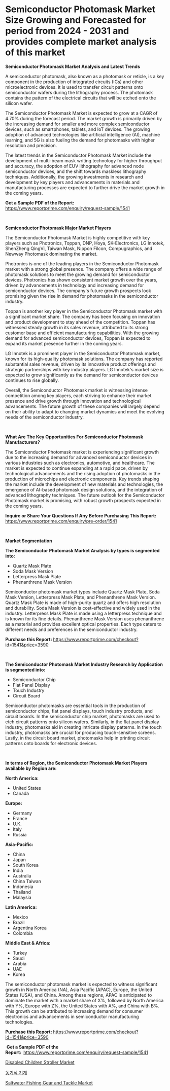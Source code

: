 <p><h1>Semiconductor Photomask Market Size Growing and Forecasted for period from 2024 - 2031 and provides complete market analysis of this market</h1></p><p><strong>Semiconductor Photomask Market Analysis and Latest Trends</strong></p>
<p><p>A semiconductor photomask, also known as a photomask or reticle, is a key component in the production of integrated circuits (ICs) and other microelectronic devices. It is used to transfer circuit patterns onto semiconductor wafers during the lithography process. The photomask contains the pattern of the electrical circuits that will be etched onto the silicon wafer.</p><p>The Semiconductor Photomask Market is expected to grow at a CAGR of 4.70% during the forecast period. The market growth is primarily driven by the increasing demand for smaller and more complex semiconductor devices, such as smartphones, tablets, and IoT devices. The growing adoption of advanced technologies like artificial intelligence (AI), machine learning, and 5G is also fueling the demand for photomasks with higher resolution and precision.</p><p>The latest trends in the Semiconductor Photomask Market include the development of multi-beam mask writing technology for higher throughput and accuracy, the adoption of EUV lithography for advanced node semiconductor devices, and the shift towards maskless lithography techniques. Additionally, the growing investments in research and development by key players and advancements in materials and manufacturing processes are expected to further drive the market growth in the coming years.</p></p>
<p><strong>Get a Sample PDF of the Report:&nbsp;</strong> <a href="https://www.reportprime.com/enquiry/request-sample/1541">https://www.reportprime.com/enquiry/request-sample/1541</a></p>
<p>&nbsp;</p>
<p><strong>Semiconductor Photomask Major Market Players</strong></p>
<p><p>The Semiconductor Photomask Market is highly competitive with key players such as Photronics, Toppan, DNP, Hoya, SK-Electronics, LG Innotek, ShenZheng QingVi, Taiwan Mask, Nippon Filcon, Compugraphics, and Newway Photomask dominating the market.</p><p>Photronics is one of the leading players in the Semiconductor Photomask market with a strong global presence. The company offers a wide range of photomask solutions to meet the growing demand for semiconductor devices. Photronics has shown consistent market growth over the years, driven by advancements in technology and increasing demand for semiconductor devices. The company's future growth prospects look promising given the rise in demand for photomasks in the semiconductor industry.</p><p>Toppan is another key player in the Semiconductor Photomask market with a significant market share. The company has been focusing on innovation and product development to stay ahead of the competition. Toppan has witnessed steady growth in its sales revenue, attributed to its strong customer base and efficient manufacturing capabilities. With the growing demand for advanced semiconductor devices, Toppan is expected to expand its market presence further in the coming years.</p><p>LG Innotek is a prominent player in the Semiconductor Photomask market, known for its high-quality photomask solutions. The company has reported substantial sales revenue, driven by its innovative product offerings and strategic partnerships with key industry players. LG Innotek's market size is expected to grow significantly as the demand for semiconductor devices continues to rise globally.</p><p>Overall, the Semiconductor Photomask market is witnessing intense competition among key players, each striving to enhance their market presence and drive growth through innovation and technological advancements. The future growth of these companies will largely depend on their ability to adapt to changing market dynamics and meet the evolving needs of the semiconductor industry.</p></p>
<p>&nbsp;</p>
<p><strong>What Are The Key Opportunities For Semiconductor Photomask Manufacturers?</strong></p>
<p><p>The Semiconductor Photomask market is experiencing significant growth due to the increasing demand for advanced semiconductor devices in various industries such as electronics, automotive, and healthcare. The market is expected to continue expanding at a rapid pace, driven by technological advancements and the rising adoption of photomasks in the production of microchips and electronic components. Key trends shaping the market include the development of new materials and technologies, the emergence of AI-based photomask design solutions, and the integration of advanced lithography techniques. The future outlook for the Semiconductor Photomask market is promising, with robust growth prospects expected in the coming years.</p></p>
<p><strong>Inquire or Share Your Questions If Any Before Purchasing This Report:</strong> <a href="https://www.reportprime.com/enquiry/pre-order/1541">https://www.reportprime.com/enquiry/pre-order/1541</a></p>
<p>&nbsp;</p>
<p><strong>Market Segmentation</strong></p>
<p><strong>The Semiconductor Photomask Market Analysis by types is segmented into:</strong></p>
<p><ul><li>Quartz Mask Plate</li><li>Soda Mask Version</li><li>Letterpress Mask Plate</li><li>Phenanthrene Mask Version</li></ul></p>
<p><p>Semiconductor photomask market types include Quartz Mask Plate, Soda Mask Version, Letterpress Mask Plate, and Phenanthrene Mask Version. Quartz Mask Plate is made of high-purity quartz and offers high resolution and durability. Soda Mask Version is cost-effective and widely used in the industry. Letterpress Mask Plate is made using a letterpress technique and is known for its fine details. Phenanthrene Mask Version uses phenanthrene as a material and provides excellent optical properties. Each type caters to different needs and preferences in the semiconductor industry.</p></p>
<p><strong>Purchase this Report:&nbsp;</strong><a href="https://www.reportprime.com/checkout?id=1541&price=3590">https://www.reportprime.com/checkout?id=1541&price=3590</a></p>
<p>&nbsp;</p>
<p><strong>The Semiconductor Photomask Market Industry Research by Application is segmented into:</strong></p>
<p><ul><li>Semiconductor Chip</li><li>Flat Panel Display</li><li>Touch Industry</li><li>Circuit Board</li></ul></p>
<p><p>Semiconductor photomasks are essential tools in the production of semiconductor chips, flat panel displays, touch industry products, and circuit boards. In the semiconductor chip market, photomasks are used to etch circuit patterns onto silicon wafers. Similarly, in the flat panel display industry, photomasks aid in creating intricate display patterns. In the touch industry, photomasks are crucial for producing touch-sensitive screens. Lastly, in the circuit board market, photomasks help in printing circuit patterns onto boards for electronic devices.</p></p>
<p>&nbsp;</p>
<p><strong>In terms of Region, the Semiconductor Photomask Market Players available by Region are:</strong></p>
<p>
    <p> <strong> North America: </strong>
        <ul>
            <li>United States</li>
            <li>Canada</li>
        </ul>
        </p> 
    <p> <strong> Europe: </strong>
        <ul>
            <li>Germany</li>
            <li>France</li>
            <li>U.K.</li>
            <li>Italy</li>
            <li>Russia</li>
        </ul>
        </p> 
    <p> <strong> Asia-Pacific: </strong>
        <ul>
            <li>China</li>
            <li>Japan</li>
            <li>South Korea</li>
            <li>India</li>
            <li>Australia</li>
            <li>China Taiwan</li>
            <li>Indonesia</li>
            <li>Thailand</li>
            <li>Malaysia</li>
        </ul>
        </p> 
    <p> <strong> Latin America: </strong>
        <ul>
            <li>Mexico</li>
            <li>Brazil</li>
            <li>Argentina Korea</li>
            <li>Colombia</li>
        </ul>
        </p> 
    <p> <strong> Middle East & Africa: </strong>
        <ul>
            <li>Turkey</li>
            <li>Saudi</li>
            <li>Arabia</li>
            <li>UAE</li>
            <li>Korea</li>
        </ul>
    </p>
    </p>
<p><p>The semiconductor photomask market is expected to witness significant growth in North America (NA), Asia Pacific (APAC), Europe, the United States (USA), and China. Among these regions, APAC is anticipated to dominate the market with a market share of X%, followed by North America with Y%, Europe with Z%, the United States with A%, and China with B%. This growth can be attributed to increasing demand for consumer electronics and advancements in semiconductor manufacturing technologies.</p></p>
<p><strong>Purchase this Report: </strong><a href="https://www.reportprime.com/checkout?id=1541&price=3590">https://www.reportprime.com/checkout?id=1541&price=3590</a></p>
<p>&nbsp;<strong>Get a Sample PDF of the Report:&nbsp;&nbsp;</strong><a href="https://www.reportprime.com/enquiry/request-sample/1541">https://www.reportprime.com/enquiry/request-sample/1541</a></p>
<p><strong></strong></p>
<p><p><a href="https://github.com/moyahfrancoestellec51j635wcx/Market-Research-Report-List-1/blob/main/disabled-children-stroller-market.md">Disabled Children Stroller Market</a></p><p><a href="https://github.com/wallacBahrtyinger567686/Market-Research-Report-List-1/blob/main/86944398994.md">동기식 기계</a></p><p><a href="https://github.com/suaretopek9/Market-Research-Report-List-2/blob/main/saltwater-fishing-gear-and-tackle-market.md">Saltwater Fishing Gear and Tackle Market</a></p></p>